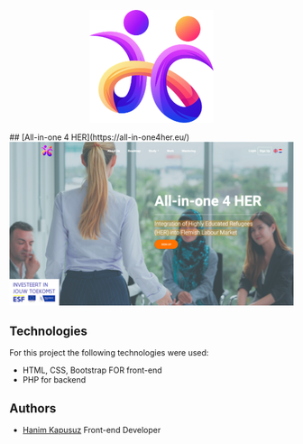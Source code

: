 <p align="center">
  <img height="200" src="images/logos/logo.png">
</p>
## [All-in-one 4 HER](https://all-in-one4her.eu/)
<img src="images/site-view.png" alt="" />

## Technologies
For this project the following technologies were used:
- HTML, CSS, Bootstrap FOR front-end
- PHP for backend

## Authors

- [Hanim Kapusuz](https://github.com/ZHanimK) Front-end Developer
